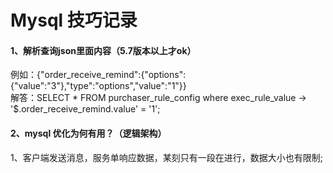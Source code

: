 # Mysql 技巧记录

#### 1、解析查询json里面内容（5.7版本以上才ok）
例如：{"order_receive_remind":{"options":{"value":"3"},"type":"options","value":"1"}}<br>
解答：SELECT * FROM purchaser_rule_config where exec_rule_value -> '$.order_receive_remind.value' = '1';

#### 2、mysql 优化为何有用？（逻辑架构）
1、客户端发送消息，服务单响应数据，某刻只有一段在进行，数据大小也有限制;<br>
